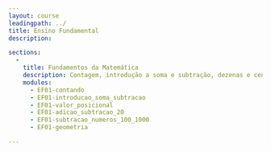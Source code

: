 ```yaml
---
layout: course
leadingpath: ../
title: Ensino Fundamental
description:

sections:
  -
    title: Fundamentos da Matemática
    description: Contagem, introdução a soma e subtração, dezenas e centenas, adição e subtração dentro de 20, soma e subtração de números até 100 e 1000, medição de dados e geometria <>
    modules:
      - EF01-contando
      - EF01-introducao_soma_subtracao
      - EF01-valor_posicional
      - EF01-adicao_subtracao_20
      - EF01-subtracao_numeros_100_1000
      - EF01-geometria

---
```

